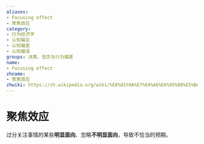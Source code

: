 ```yaml
---
aliases:
- Focusing effect
- 聚焦效应
category:
- 行为经济学
- 认知偏见
- 认知偏差
- 认知偏误
groups: 决策、信念与行为偏差
name:
- Focusing effect
zhname:
- 聚焦效应
zhwiki: https://zh.wikipedia.org/wiki/%E8%81%9A%E7%84%A6%E6%95%88%E5%BA%94
---
```


# 聚焦效应

过分关注事情的某些**明显面向**、忽略**不明显面向**，导致不恰当的预期。
